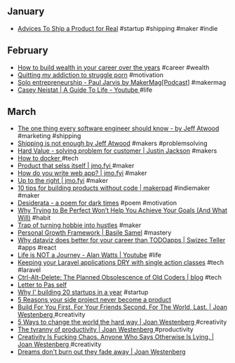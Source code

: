 ## January

- [Advices To Ship a Product for Real](https://jean-elie.com/blog/post/advices-to-ship-a-product-for-real/) #startup #shipping #maker #indie

## February
- [How to build wealth in your career over the years](https://dev.to/kylegalbraith/how-to-build-wealth-in-your-career-over-the-years-3kf0) #career #wealth
- [Quitting my addiction to struggle porn](https://medium.com/@PurpleGreenLemon/quitting-my-addiction-to-struggle-porn-85c2d0173fe6) #motivation
- [Solo entrepreneurship - Paul Jarvis by MakerMag[Podcast]](https://soundcloud.com/makermag/solo-entrepreneurship-with-paul-jarvis) #makermag
- [Casey Neistat | A Guide To Life - Youtube ](https://www.youtube.com/watch?v=Lg_6wJV6Buk) #life

## March
- [The one thing every software engineer should know - by Jeff Atwood](https://blog.codinghorror.com/the-one-thing-every-software-engineer-should-know/) #marketing #shipping
- [Shipping is not enough by Jeff Atwood](https://blog.codinghorror.com/shipping-isnt-enough/) #makers #problemsolving
- [Hard Value - solving problem for customer | Justin Jackson](https://justinjackson.ca/hard-valuable) #makers
- [How to docker ](https://jonnylangefeld.github.io/learning/Docker/How%2Bto%2BDocker.html) #tech
- [Product that selss itself | jmo.fyi ](https://jmo.fyi/product-that-sells-itself/) #maker
- [How do you write web app? | jmo.fyi](https://jmo.fyi/how-do-you-write-a-web-app/) #maker
- [Up to the right | jmo.fyi](https://jmo.fyi/up-and-to-the-right/) #maker
- [10 tips for building products without code | makerpad](https://www.makerpad.co/make-tips/10-tips-on-building-products-without-code) #indiemaker #maker
- [Desiderata - a poem for dark times](https://catotheyoungerdotblog.wordpress.com/2017/03/05/desiderata-a-poem-for-dark-times/) #poem #motivation
- [Why Trying to Be Perfect Won’t Help You Achieve Your Goals (And What Will)](https://jamesclear.com/repetitions) #habit
- [Trap of turning hobbie into hustles](https://www.manrepeller.com/2019/02/trap-of-turning-hobbies-into-hustles.html) #maker
- [Personal Growth Framework | Basile Samel](https://200wordsaday.com/words/personal-growth-framework-115105c80273e54fcb) #mastery
- [Why dataviz does better for your career than TODOapps | Swizec Teller ](https://swizec.com/blog/why-dataviz-does-better-for-your-career-than-todoapps/swizec/8971) #apps #react
- [Life is NOT a Journey - Alan Watts | Youtube](https://www.youtube.com/watch?v=rBpaUICxEhk) #life
- [Keeping your Laravel applications DRY with single action classes](https://medium.com/@remi_collin/keeping-your-laravel-applications-dry-with-single-action-classes-6a950ec54d1d?fbclid=IwAR3IpsR1_rCZKnexs3KD7vBbIbO7_yLUSxGbaSXoNBR377C7ueyMWSmn6MQ) #tech #laravel
- [Ctrl-Alt-Delete: The Planned Obsolescence of Old Coders | blog](https://onezero.medium.com/ctrl-alt-delete-the-planned-obsolescence-of-old-coders-9c5f440ee68?) #tech
- [Letter to Pas self](https://medium.com/@sal_54692/hi-9af45ccc6a70)
- [Why I' building 20 startups in a year](https://medium.com/20-startups-project/why-im-building-20-startups-in-a-year-6c922185b073) #startup
- [5 Reasons your side project never become a product](https://medium.com/swlh/5-reasons-your-side-project-never-became-a-product-150216bbab5d)
- [Build For You First. For Your Friends Second. For The World, Last. | Joan Westenberg ](https://medium.com/@jonwestenberg/build-for-you-first-for-your-friends-second-for-the-world-last-9bcded713d99) #creativity
- [5 Ways to change the world the hard way | Joan Westenberg ](https://medium.com/@jonwestenberg/5-ways-to-change-the-world-the-hard-way-ff65be4589c6) #creativity
- [The tyranny of productivity | Joan Westenberg ](https://medium.com/swlh/the-tyranny-of-productivity-8adbddcf7b3e) #productivity
- [Creativity Is Fucking Chaos. Anyone Who Says Otherwise Is Lying. | Joan Westenberg ](https://medium.com/@jonwestenberg/creativity-is-fucking-chaos-anyone-who-says-otherwise-is-lying-f44dc8ac3544) #creativity
- [Dreams don't burn out they fade away | Joan Westenberg ](https://medium.com/@jonwestenberg/dreams-dont-burn-out-they-fade-away-8e501ec3aeb1)
